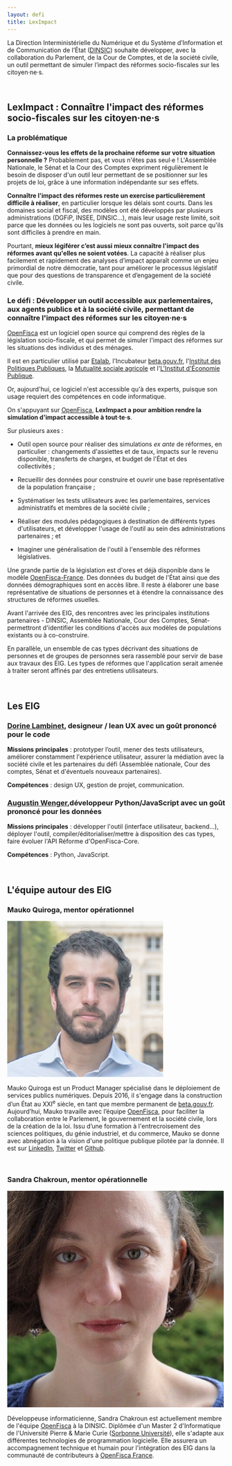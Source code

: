 ```yaml
---
layout: defi
title: LexImpact
---
```


La Direction Interministérielle du Numérique et du Système d’Information et de Communication de l’État ([DINSIC](https://www.numerique.gouv.fr/)) souhaite développer, avec la collaboration du Parlement, de la Cour de Comptes, et de la société civile, un outil permettant de simuler l’impact des réformes socio-fiscales sur les citoyen·ne·s.

<br/>

## LexImpact : Connaître l'impact des réformes socio-fiscales sur les citoyen·ne·s

### La problématique

**Connaissez-vous les effets de la prochaine réforme sur votre situation personnelle ?** Probablement pas, et vous n'êtes pas seul·e ! L'Assemblée Nationale, le Sénat et la Cour des Comptes expriment régulièrement le besoin de disposer d'un outil leur permettant de se positionner sur les projets de loi, grâce à une information indépendante sur ses effets.

**Connaître l'impact des réformes reste un exercise particulièrement difficile à réaliser**, en particulier lorsque les délais sont courts. Dans les domaines social et fiscal, des modèles ont été développés par plusieurs administrations (DGFiP, INSEE, DINSIC...), mais leur usage reste limité, soit parce que les données ou les logiciels ne sont pas ouverts, soit parce qu'ils sont difficiles à prendre en main.

Pourtant, **mieux légiférer c’est aussi mieux connaître l'impact des réformes avant qu'elles ne soient votées**. La capacité à réaliser plus facilement et rapidement des analyses d’impact apparaît comme un enjeu primordial de notre démocratie, tant pour améliorer le processus législatif que pour des questions de transparence et d’engagement de la société civile.

### Le défi : Développer un outil accessible aux parlementaires, aux agents publics et à la société civile, permettant de connaître l'impact des réformes sur les citoyen·ne·s

[OpenFisca](http://openfisca.org) est un logiciel open source qui comprend des règles de la législation socio-fiscale, et qui permet de simuler l'impact des réformes sur les situations des individus et des ménages.

Il est en particulier utilisé par [Etalab](https://etalab.gouv.fr), l'Incubateur [beta.gouv.fr](https://beta.gouv.fr), l'[Institut des Politiques Publiques](https://www.ipp.eu), la [Mutualité sociale agricole](http://www.msa.fr) et l'[L'Institut d'Économie Publique](https://www.idep-fr.org).

Or, aujourd'hui, ce logiciel n'est accessible qu'à des experts, puisque son usage requiert des compétences en code informatique.

On s'appuyant sur [OpenFisca](http://openfisca.org), **LexImpact a pour ambition rendre la simulation d'impact accessible à tout·te·s**.

Sur plusieurs axes :

* Outil open source pour réaliser des simulations _ex ante_ de réformes, en particulier : changements d'assiettes et de taux, impacts sur le revenu disponible, transferts de charges, et budget de l'État et des collectivités ;

* Recueillir des données pour construire et ouvrir une base représentative de la population française ;

* Systématiser les tests utilisateurs avec les parlementaires, services administratifs et membres de la société civile ;

* Réaliser des modules pédagogiques à destination de différents types d'utilisateurs, et développer l'usage de l'outil au sein des administrations partenaires ; et

* Imaginer une généralisation de l'outil à l'ensemble des réformes législatives.

Une grande partie de la législation est d'ores et déjà disponible dans le modèle [OpenFisca-France](https://fr.openfisca.org/legislation/). Des données du budget de l'État ainsi que des données démographiques sont en accès libre. Il reste à élaborer une base représentative de situations de personnes et à étendre la connaissance des structures de réformes usuelles.

Avant l'arrivée des EIG, des rencontres avec les principales institutions partenaires - DINSIC, Assemblée Nationale, Cour des Comptes, Sénat- permettront d'identifier les conditions d'accès aux modèles de populations existants ou à co-construire.

En parallèle, un ensemble de cas types décrivant des situations de personnes et de groupes de personnes sera rassemblé pour servir de base aux travaux des EIG. Les types de réformes que l'application serait amenée à traiter seront affinés par des entretiens utilisateurs.

<br/>

## Les EIG 

### [Dorine Lambinet](), designeur / lean UX avec un goût prononcé pour le code

**Missions principales** : prototyper l’outil, mener des tests utilisateurs, améliorer constamment l'expérience utilisateur, assurer la médiation avec la société civile et les partenaires du défi (Assemblée nationale, Cour des comptes, Sénat et d'éventuels nouveaux partenaires).

**Compétences** : design UX, gestion de projet, communication. 

### [Augustin Wenger](/communaute/2019/augustin-wenger.html),développeur Python/JavaScript avec un goût prononcé pour les données

**Missions principales** : développer l'outil (interface utilisateur, backend...), déployer l'outil, compiler/éditorialiser/mettre à disposition des cas types, faire évoluer l'API Réforme d'OpenFisca-Core.

**Compétences** : Python, JavaScript. 

<br/>

## L'équipe autour des EIG

### Mauko Quiroga, mentor opérationnel

![Mauko Quiroga](/img/communaute/mauko-quiroga.png)

Mauko Quiroga est un Product Manager spécialisé dans le déploiement de services publics numériques. Depuis 2016, il s'engage dans la construction d’un État au XXI<sup>e</sup> siècle, en tant que membre permanent de [beta.gouv.fr](http://beta.gouv.fr). Aujourd’hui, Mauko travaille avec l’équipe [OpenFisca](https://openfisca.org/fr/), pour faciliter la collaboration entre le Parlement, le gouvernement et la société civile, lors de la création de la loi. Issu d’une formation à l'entrecroisement des sciences politiques, du génie industriel, et du commerce, Mauko se donne avec abnégation à la vision d'une politique publique pilotée par la donnée. Il est sur [LinkedIn](https://www.linkedin.com/in/maukoquiroga/), [Twitter](https://twitter.com/maukoquiroga) et [Github](https://github.com/maukoquiroga).

<br/>

### Sandra Chakroun, mentor opérationnelle

![Sandra Chakroun](/img/communaute/sandra-chakroun.jpg)

Développeuse informaticienne, Sandra Chakroun est actuellement membre de l'équipe [OpenFisca](https://openfisca.org/fr/) à la DINSIC. Diplômée d'un Master 2 d'Informatique de l'Université Pierre & Marie Curie ([Sorbonne Université](https://www.sorbonne-universite.fr)), elle s'adapte aux différentes technologies de programmation logicielle.  Elle assurera un accompagnement technique et humain pour l'intégration des EIG dans la communauté de contributeurs à [OpenFisca France](https://github.com/openfisca/openfisca-france/graphs/contributors).
